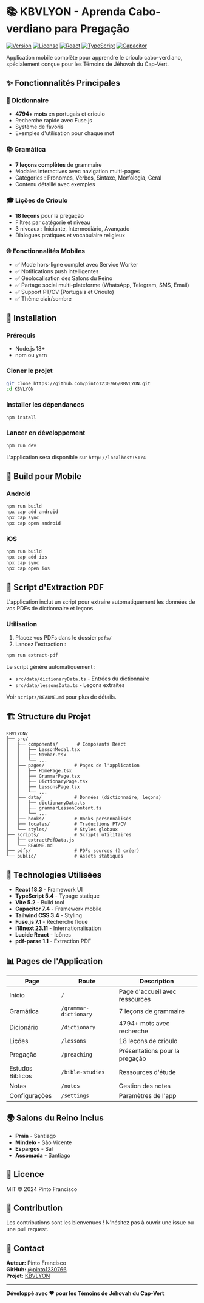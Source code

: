 # 📚 KBVLYON - Aprenda Cabo-verdiano para Pregação

[![Version](https://img.shields.io/badge/version-1.10.1-blue)](https://github.com/pinto1230766/KBVLYON)
[![License](https://img.shields.io/badge/license-MIT-green)](LICENSE)
[![React](https://img.shields.io/badge/React-18.3-61DAFB?logo=react)](https://reactjs.org/)
[![TypeScript](https://img.shields.io/badge/TypeScript-5.4-3178C6?logo=typescript)](https://www.typescriptlang.org/)
[![Capacitor](https://img.shields.io/badge/Capacitor-7.4-119EFF?logo=capacitor)](https://capacitorjs.com/)

Application mobile complète pour apprendre le crioulo cabo-verdiano, spécialement conçue pour les Témoins de Jéhovah du Cap-Vert.

## ✨ Fonctionnalités Principales

### 📖 Dictionnaire

- **4794+ mots** en portugais et crioulo
- Recherche rapide avec Fuse.js
- Système de favoris
- Exemples d'utilisation pour chaque mot

### 📚 Gramática

- **7 leçons complètes** de grammaire
- Modales interactives avec navigation multi-pages
- Catégories : Pronomes, Verbos, Sintaxe, Morfologia, Geral
- Contenu détaillé avec exemples

### 🎓 Lições de Crioulo

- **18 leçons** pour la pregação
- Filtres par catégorie et niveau
- 3 niveaux : Iniciante, Intermediário, Avançado
- Dialogues pratiques et vocabulaire religieux

### 🌐 Fonctionnalités Mobiles

- ✅ Mode hors-ligne complet avec Service Worker
- ✅ Notifications push intelligentes
- ✅ Géolocalisation des Salons du Reino
- ✅ Partage social multi-plateforme (WhatsApp, Telegram, SMS, Email)
- ✅ Support PT/CV (Portugais et Crioulo)
- ✅ Thème clair/sombre

## 🚀 Installation

### Prérequis

- Node.js 18+
- npm ou yarn

### Cloner le projet

```bash
git clone https://github.com/pinto1230766/KBVLYON.git
cd KBVLYON
```

### Installer les dépendances

```bash
npm install
```

### Lancer en développement

```bash
npm run dev
```

L'application sera disponible sur `http://localhost:5174`

## 📱 Build pour Mobile

### Android

```bash
npm run build
npx cap add android
npx cap sync
npx cap open android
```

### iOS

```bash
npm run build
npx cap add ios
npx cap sync
npx cap open ios
```

## 📄 Script d'Extraction PDF

L'application inclut un script pour extraire automatiquement les données de vos PDFs de dictionnaire et leçons.

### Utilisation

1. Placez vos PDFs dans le dossier `pdfs/`
2. Lancez l'extraction :
```bash
npm run extract-pdf
```

Le script génère automatiquement :
- `src/data/dictionaryData.ts` - Entrées du dictionnaire
- `src/data/lessonsData.ts` - Leçons extraites

Voir `scripts/README.md` pour plus de détails.

## 🏗️ Structure du Projet

```
KBVLYON/
├── src/
│   ├── components/       # Composants React
│   │   ├── LessonModal.tsx
│   │   ├── Navbar.tsx
│   │   └── ...
│   ├── pages/           # Pages de l'application
│   │   ├── HomePage.tsx
│   │   ├── GrammarPage.tsx
│   │   ├── DictionaryPage.tsx
│   │   ├── LessonsPage.tsx
│   │   └── ...
│   ├── data/            # Données (dictionnaire, leçons)
│   │   ├── dictionaryData.ts
│   │   ├── grammarLessonContent.ts
│   │   └── ...
│   ├── hooks/           # Hooks personnalisés
│   ├── locales/         # Traductions PT/CV
│   └── styles/          # Styles globaux
├── scripts/             # Scripts utilitaires
│   ├── extractPdfData.js
│   └── README.md
├── pdfs/                # PDFs sources (à créer)
└── public/              # Assets statiques
```

## 🎨 Technologies Utilisées

- **React 18.3** - Framework UI
- **TypeScript 5.4** - Typage statique
- **Vite 5.2** - Build tool
- **Capacitor 7.4** - Framework mobile
- **Tailwind CSS 3.4** - Styling
- **Fuse.js 7.1** - Recherche floue
- **i18next 23.11** - Internationalisation
- **Lucide React** - Icônes
- **pdf-parse 1.1** - Extraction PDF

## 📊 Pages de l'Application

| Page | Route | Description |
|------|-------|-------------|
| Início | `/` | Page d'accueil avec ressources |
| Gramática | `/grammar-dictionary` | 7 leçons de grammaire |
| Dicionário | `/dictionary` | 4794+ mots avec recherche |
| Lições | `/lessons` | 18 leçons de crioulo |
| Pregação | `/preaching` | Présentations pour la pregação |
| Estudos Bíblicos | `/bible-studies` | Ressources d'étude |
| Notas | `/notes` | Gestion des notes |
| Configurações | `/settings` | Paramètres de l'app |

## 🌍 Salons du Reino Inclus

- **Praia** - Santiago
- **Mindelo** - São Vicente  
- **Espargos** - Sal
- **Assomada** - Santiago

## 📝 Licence

MIT © 2024 Pinto Francisco

## 🤝 Contribution

Les contributions sont les bienvenues ! N'hésitez pas à ouvrir une issue ou une pull request.

## 📧 Contact

**Auteur:** Pinto Francisco  
**GitHub:** [@pinto1230766](https://github.com/pinto1230766)  
**Projet:** [KBVLYON](https://github.com/pinto1230766/KBVLYON)

---

**Développé avec ❤️ pour les Témoins de Jéhovah du Cap-Vert**
